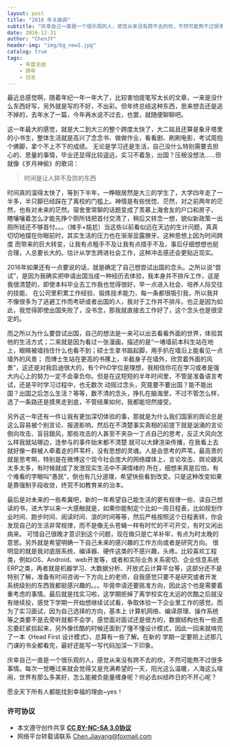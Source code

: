 ```yaml
---
layout: post
title: "2016 年关曲调"
subtitle: "庆幸自己一直是一个很乐观的人，感觉从来没有跨不去的坎，不然可能熬不过很多事情。每次一觉睡过来就会觉得又是充满希望的一天，阳光这么温暖，人海这么喧闹，世界有那么多美好，怎么能被负能量缠身呢？何必去纠结昨日的不开心呢？愿全天下所有人都能找到幸福的理由~yes！"
date: 2016-12-31
author: "ChenJY"
header-img: "img/bg_new1.jpg"
catalog: true
tags: 
    - 年度总结
    - 跨年
    - 日志
---
```


最近总感觉啊，随着年纪一年一年大了，比较害怕提笔写太长的文章，一来是没什么东西好写，另外就是写的不好，不出彩。但年终总结这种东西，思来想去还是逃不掉的，去年水了一篇，今年再水说不过去，也罢，就随便聊聊吧。

这一年最大的感觉，就是大二到大三的整个跨度太快了，大二姑且还算是象牙塔里的小书生，整体生活就是高兴了念念书、做做作业，看看剧、刷刷电影，考试周抱个佛脚，拿个不上不下的成绩。 无论是学习还是生活，自己没什么特别需要去担心的、思量的事情，毕业还显得比较遥远，实习不着急，出国？压根没想法……但就像《岁月神偷》的歌词：

> 时间是让人猝不及防的东西

时间真的溜得太快了，等到下半年，一睁眼居然是大三的学生了，大学四年走了一半多，半只脚已经踩在了离校的门槛上。神情是有些恍惚、茫然，对之前两年的茫然，也有对未来的茫然。宿舍里常聊的话题变成了羡慕上海舍友的户口和房子， 瞎嚷嚷着怎么才能先挣个厕所钱把首付交清了，稍后又转念一想，貌似新政策一出厕所钱还不够首付。。。（摊手+尴尬）当这些以前看似远在天边的生计问题，真真切切地摆在你眼前时，其实生活的压力也在渐渐显露獠牙。这种思想上因为时间跨度 而带来的巨大转变，让我有点粗手不及让我有点措手不及，事后仔细想想也挺合理，人总要长大的。估计从学生跨进社会工作，这种冲击感还会更贴近现实。

2016年如果还有一点要说的话，就是确定了自己想尝试出国的念头。之所以说“尝试”，是因为我确实把申请出国当成一种经历去体验，我本身并不排斥工作，这是我很清楚的，即使本科毕业去工作我也觉得很好，早一点进入社会、培养人际交往的技能、 在公司里积累工作经验、锻炼技术能力，每一条都很吸引我，所以我并不像很多为了逃避工作而考研或者出国的人，我对于工作并不排斥。也正是因为如此，我觉得即使出国失败了，没书念，那我就直接去工作好了，这个念头也是很坚定的。

而之所以为什么要尝试出国，自己的想法是一来可以出去看看外面的世界，体验其他的生活方式；二来就是因为看过一张漫画，描述的是“一堵墙前本科生站在地上，眼睛被墙挡住什么也看不到；硕士生拿书踮起脚，用手扒在墙沿上能看见一点墙外的风景； 而博士生站在更高的书摞上，半截身子在墙外，欣赏着外面的风景”，这还是对我启迪很大的，有个PhD学位是理想，我相信你花在学习或者是强大内心上的努力一定不会辜负你。但是在这短短的半年时间里，不管是准备语言考试，还是平时学习过程中，也无数次 动摇过念头，究竟要不要出国？能不能出国？出国之后怎么生活？等等，数不清的念头，挣扎在脑海里，不过不管怎么样，选了一条路还是摸黑走到底，不管结果如何，我都能坦然接受。

另外这一年还有一件让我有更加深切体验的事，那就是为什么我们国家的舆论总是这么容易被个别言论、报道影响，然后在不清楚事实真相的前提下就是汹涌的言论倒向攻击、盲目跟风，那些攻击的人甚至不夹杂一丁点自己的思考，反正大风向怎么样我就站哪边，连参与的事件始末都不清楚 就可以大肆渲染传播，在我看上去就好像一群被人牵着走的芦苇杆，没有思想的灵魂。人是会思考的芦苇，最高贵的就是思考啊，特别是在微博这个现今社会庞大的网络媒体上，言论攻击、舆论跟风太多太多，有时候就成了发泄现实生活中不满情绪的 所在，细想来真是后怕，有个难看的字眼叫“愚民”，倒也有几分道理，希望快些看到改变。只是这种改变如果是靠强制手段收敛，终究不如教育来的治本。

最后是对未来的一些希冀吧，新的一年希望自己能生活的更有规律一些、读自己想读的书，进大学以来一大感触就是，如果你能制定个比如一周日程表，比如规划作业时间、跑步时间、阅读时间、浪的时间等等，然后严格按照这个日程表转，你会发现自己的生活非常规律，而不是像无头苍蝇一样有时忙的不可开交，有时又闲出病来。 可惜自己很晚才意识到这个问题，现在做只是亡羊补牢，有点为时太晚的意思。另外就是希望明确一下自己未来的感兴趣的工作方向或者是研究方向。 很明显的就是我对底层系统、编译器、硬件这类的不感兴趣，头疼。比较喜欢工程类，例如iOS、Android、web开发等，或者和实际业务关系密切、企业信息系统ERP之类，再者就是机器学习、大数据分析、开放式云计算平台等，这部分还不是特别了解，准备有时间咨询一下方向上的老师，自我感觉只要不是研究或者开发 系统级别的东西我都挺感兴趣的。。。毕竟申请还要挑准方向，因此这个也是需要着重考虑的事情。最后就是找实习啦，这学期拒掉了离学校实在太远的优酷之后就没有继续投，感觉下学期一开始想继续试试看，争取体验一下企业里工作的感觉。而为了实习面试，因为自己选择的方向，基本上 计算机网络、编译原理、操作系统等之类要不是去旁听就都不会学，感觉面对面试还是很方的，数据结构也有一些遗忘要赶紧拾起来，另外像优酷的时候还面到了懂不懂设计模式，因此一回来就啃完了一本《Head First 设计模式》，总算有一些了解。在新的 学期一定要把上述那几门课的书全都看完，最好还能写一写代码加深一下印象。

庆幸自己一直是一个很乐观的人，感觉从来没有跨不去的坎，不然可能熬不过很多事情。每次一觉睡过来就会觉得又是充满希望的一天，阳光这么温暖，人海这么喧闹，世界有那么多美好，怎么能被负能量缠身呢？何必去纠结昨日的不开心呢？

愿全天下所有人都能找到幸福的理由~yes！

### 许可协议
* 本文遵守创作共享 <a href="https://creativecommons.org/licenses/by-nc-sa/3.0/cn/" target="_blank"><b>CC BY-NC-SA 3.0协议</b></a>
* 网络平台转载请联系 Chen.Jiayang@foxmail.com

